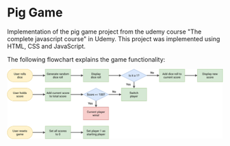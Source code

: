 # Pig Game

Implementation of the pig game project from the udemy course "The complete javascript course" in Udemy. This project was implemented using HTML, CSS and JavaScript.

The following flowchart explains the game functionality:

![Flowchart](pig-game-flowchart.png?raw=true "Flowchart")

